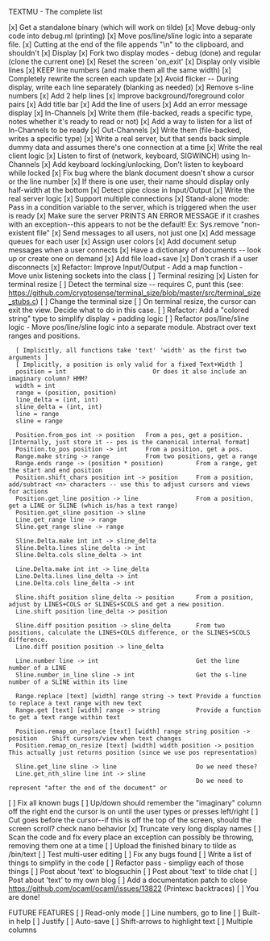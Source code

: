 TEXTMU - The complete list

[x] Get a standalone binary (which will work on tilde)
[x] Move debug-only code into debug.ml (printing)
[x] Move pos/line/sline logic into a separate file.
[x] Cutting at the end of the file appends "\n" to the clipboard, and shouldn't
[x] Display
	[x] Fork two display modes - debug (done) and regular (clone the current one)
	[x] Reset the screen 'on\_exit'
	[x] Display only visible lines
	[x] KEEP line numbers (and make them all the same width)
	[x] Completely rewrite the screen each update
    [x] Avoid flicker -- During display, write each line separately (blanking as needed)
	[x] Remove s-line numbers
	[x] Add 2 help lines
	[x] Improve background/foreground color pairs
    [x] Add title bar
	[x] Add the line of users
	[x] Add an error message display
[x] In-Channels 
	[x] Write them (file-backed, reads a specific type, notes whether it's ready to read or not)
	[x] Add a way to listen for a list of In-Channels to be ready
[x] Out-Channels
	[x] Write them (file-backed, writes a specific type)
[x] Write a real server, but that sends back simple dummy data and assumes there's one connection at a time
[x] Write the real client logic
	[x] Listen to first of (network, keyboard, SIGWINCH) using In-Channels
	[x] Add keyboard locking/unlocking, Don't listen to keyboard while locked
[x] Fix bug where the blank document doesn't show a cursor or the line number
[x] If there is one user, their name should display only half-width at the bottom
[x] Detect pipe close in Input/Output
[x] Write the real server logic
    [x] Support multiple connections
	[x] Stand-alone mode: Pass in a condition variable to the server, which is triggered when the user is ready
    [x] Make sure the server PRINTS AN ERROR MESSAGE if it crashes with an exception--this appears to not be the default! Ex: Sys.remove "non-existent file"
    [x] Send messages to all users, not just one
	[x] Add message queues for each user
    [x] Assign user colors
	[x] Add document setup messages when a user connects
    [x] Have a dictionary of documents -- look up or create one on demand
	[x] Add file load+save
    [x] Don't crash if a user disconnects
[x] Refactor: Improve Input/Output
    - Add a map function
    - Move unix listening sockets into the class
[ ] Terminal resizing
    [x] Listen for terminal resize
    [ ] Detect the terminal size -- requires C, punt this (see: https://github.com/cryptosense/terminal_size/blob/master/src/terminal_size_stubs.c)
    [ ] Change the terminal size
    [ ] On terminal resize, the cursor can exit the view. Decide what to do in this case.
[ ] Refactor: Add a "colored string" type to simplify display + padding logic
[ ] Refactor pos/line/sline logic
	- Move pos/line/sline logic into a separate module.
	  Abstract over text ranges and positions. 

	  [ Implicitly, all functions take 'text' 'width' as the first two arguments ]
	  [ Implicitly, a position is only valid for a fixed Text+Width ]
	  position = int 						Or does it also include an imaginary column? HMM?
	  width = int
	  range = (position, position)
	  line_delta = (int, int)
	  sline_delta = (int, int)
	  line = range
	  sline = range

	  Position.from_pos int -> position   From a pos, get a position. [Internally, just store it -- pos is the canonical internal format]
	  Position.to_pos position -> int     From a position, get a pos.
	  Range.make string -> range	      From two positions, get a range
	  Range.ends range -> (position * position)			From a range, get the start and end position
	  Position.shift_chars position int -> position		From a position, add/subtract <n> characters -- use this to adjust cursors and views for actions
	  Position.get_line position -> line				From a position, get a LINE or SLINE (which is/has a text range)
	  Position.get_sline position -> sline
	  Line.get_range line -> range
	  Sline.get_range sline -> range

	  Sline.Delta.make int int -> sline_delta
	  Sline.Delta.lines sline_delta -> int
	  Sline.Delta.cols sline_delta -> int

	  Line.Delta.make int int -> line_delta
	  Line.Delta.lines line_delta -> int
	  Line.Delta.cols line_delta -> int

	  Sline.shift position sline_delta -> position		From a position, adjust by LINES+COLS or SLINES+SCOLS and get a new position.
	  Line.shift position line_delta -> position

	  Sline.diff position position -> sline_delta       From two positions, calculate the LINES+COLS difference, or the SLINES+SCOLS difference.
	  Line.diff position position -> line_delta

	  Line.number line -> int							Get the line number of a LINE
	  Sline.number_in_line sline -> int					Get the s-line number of a SLINE within its line

	  Range.replace [text] [width] range string -> text	Provide a function to replace a text range with new text
	  Range.get [text] [width] range -> string			Provide a function to get a text range within text

	  Position.remap_on_replace [text] [width] range string position -> position	Shift cursors/view when text changes
	  Position.remap_on_resize [text] [width] width position -> position			This actually just returns position (since we use pos representation)
	  
	  Sline.get_line sline -> line						Do we need these?
	  Line.get_nth_sline line int -> sline
	  													Do we need to represent "after the end of the document" or 
[ ] Fix all known bugs
	[ ] Up/down should remember the "imaginary" column off the right end the cursor is on until the user types or presses left/right
    [ ] Cut goes before the cursor--if this is off the top of the screen, should the screen scroll? check nano behavior
    [x] Truncate very long display names
[ ] Scan the code and fix every place an exception can possibly be throwing, removing them one at a time
[ ] Upload the finished binary to tilde as /bin/text
[ ] Test multi-user editing
[ ] Fix any bugs found
[ ] Write a list of things to simplify in the code
[ ] Refactor pass - simpligy each of those things
[ ] Post about 'text' to blogsuchin
[ ] Post about 'text' to tilde chat
[ ] Post about 'text' to my own blog
[ ] Add a documentation patch to close https://github.com/ocaml/ocaml/issues/13822 (Printexc backtraces)
[ ] You are done!

FUTURE FEATURES
[ ] Read-only mode
[ ] Line numbers, go to line
[ ] Built-in help
[ ] Justify
[ ] Auto-save
[ ] Shift-arrows to highlight text
[ ] Multiple columns
